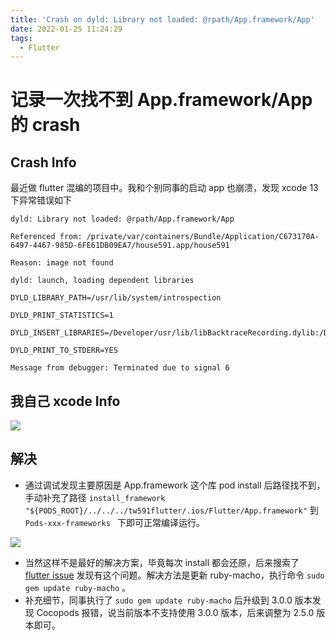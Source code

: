 ```yaml
---
title: 'Crash on dyld: Library not loaded: @rpath/App.framework/App'
date: 2022-01-25 11:24:29
tags:
  - Flutter
---
```



# 记录一次找不到 App.framework/App 的 crash

## Crash Info

最近做 flutter 混编的项目中。我和个别同事的启动 app 也崩溃，发现 xcode 13 下异常错误如下
```
dyld: Library not loaded: @rpath/App.framework/App

Referenced from: /private/var/containers/Bundle/Application/C673170A-6497-4467-985D-6FE61DB09EA7/house591.app/house591

Reason: image not found

dyld: launch, loading dependent libraries

DYLD_LIBRARY_PATH=/usr/lib/system/introspection

DYLD_PRINT_STATISTICS=1

DYLD_INSERT_LIBRARIES=/Developer/usr/lib/libBacktraceRecording.dylib:/Developer/usr/lib/libMainThreadChecker.dylib:/usr/lib/libMTLCapture.dylib:/Developer/Library/PrivateFrameworks/DTDDISupport.framework/libViewDebuggerSupport.dylib

DYLD_PRINT_TO_STDERR=YES

Message from debugger: Terminated due to signal 6
```

## 我自己 xcode Info
![](/images/2022/flutter-crash/1.png)

## 解决

- 通过调试发现主要原因是 App.framework 这个库 pod install 后路径找不到，手动补充了路径 ` install_framework "${PODS_ROOT}/../../../tw591flutter/.ios/Flutter/App.framework" ` 到`Pods-xxx-frameworks ` 下即可正常编译运行。

![](/images/2022/flutter-crash/2.png)

- 当然这样不是最好的解决方案，毕竟每次 install 都会还原，后来搜索了 [flutter issue](https://github.com/flutter/flutter/issues/92896#issuecomment-994476030) 发现有这个问题。解决方法是更新 ruby-macho，执行命令 `sudo gem update ruby-macho` 。
- 补充细节，同事执行了 `sudo gem update ruby-macho` 后升级到 3.0.0 版本发现 Cocopods 报错，说当前版本不支持使用 3.0.0 版本，后来调整为 2.5.0 版本即可。


